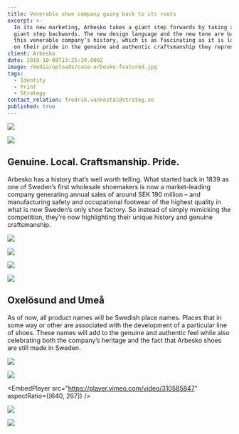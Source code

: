 ```yaml
---
title: Venerable shoe company going back to its roots
excerpt: >-
  In its new marketing, Arbesko takes a giant step forwards by taking an equally
  giant step backwards. The new design language and the new tone are based on
  this venerable company’s history, which is as fascinating as it is long. And
  on their pride in the genuine and authentic craftsmanship they represent.
client: Arbesko
date: 2018-10-09T13:25:24.000Z
image: /media/uploads/case-arbesko-featured.jpg
tags:
  - Identity
  - Print
  - Strategy
contact_relation: fredrik.vannestal@strateg.se
published: true
---
```


<Column md="6">
  <Box
    title="Shoemaker since 1839"
    content="Since April 2017, Arbesko is a part of the holding company Bergman & Beving. In conjunction with this, they wanted to rethink their approach to all communications. Strateg created a concept that is exemplified by their new payoff: Shoemaker since 1839."
  />
</Column>

<Column md="6">

![](/media/uploads/case-arbesko-logo.png)

</Column>

![](/media/uploads/case-arbesko-0.jpg)

## Genuine. Local. Craftsmanship. Pride.

Arbesko has a history that’s well worth telling. What started back in 1839 as one of Sweden’s first wholesale shoemakers is now a market-leading company generating annual sales of around SEK 190 million – and manufacturing safety and occupational footwear of the highest quality in what is now Sweden’s only shoe factory. So instead of simply mimicking the competition, they’re now highlighting their unique history and genuine craftsmanship.

<Column md="6">

![](/media/uploads/case-arbesko-aa.png)

</Column>

<Column md="6">

![](/media/uploads/case-arbesko-typo.png)

</Column>

<Column md="6">

![](/media/uploads/case-arbesko-1.jpg)

</Column>

<Column md="6">

![](/media/uploads/case-arbesko-2.jpg)

</Column>

## Oxelösund and Umeå

As of now, all product names will be Swedish place names. Places that in some way or other are associated with the development of a particular line of shoes. These names will add to the genuine and authentic feel while also celebrating both the company’s heritage and the fact that Arbesko shoes are still made in Sweden.

![](/media/uploads/case-arbesko-4.jpg)

![](/media/uploads/case-arbesko-3.jpg)

<EmbedPlayer
src="https://player.vimeo.com/video/310585847"
aspectRatio={[640, 267]}
/>

![](/media/uploads/case-arbesko-6.jpg)

![](/media/uploads/case-arbesko-5.jpg)
